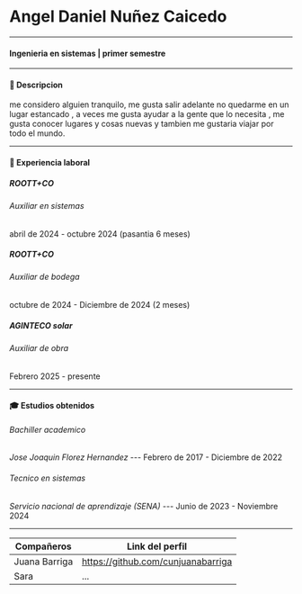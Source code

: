 # Angel Daniel Nuñez Caicedo
---
#### Ingenieria en sistemas | primer semestre

---
#### 👤 Descripcion

me considero alguien tranquilo, me gusta salir adelante no quedarme en un lugar estancado , a veces me gusta ayudar a la gente que lo necesita , me gusta conocer lugares y cosas nuevas y tambien me gustaria viajar por todo el mundo.

---
#### 💼 Experiencia laboral

##### ROOTT+CO
###### Auxiliar en sistemas
abril de 2024 - octubre 2024 (pasantia 6 meses)
##### ROOTT+CO
###### Auxiliar de bodega
octubre de 2024 - Diciembre de 2024 (2 meses)
##### AGINTECO solar 
###### Auxiliar de obra
Febrero 2025 - presente 

---
#### 🎓 Estudios obtenidos

######  Bachiller academico
*Jose Joaquin Florez Hernandez*  --- Febrero de 2017 - Diciembre de 2022
###### Tecnico en sistemas
*Servicio nacional de aprendizaje (SENA)* --- Junio de 2023 - Noviembre 2024

---

| Compañeros | Link del perfil |
| ------ | ------ |
| Juana Barriga | https://github.com/cunjuanabarriga |
| Sara |... |

